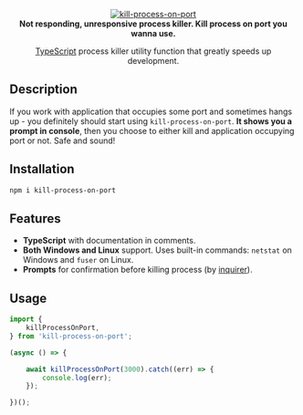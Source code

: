 <p align="center">
    <a href="https://github.com/radarsu/kill-process-on-port/" target="blank"><img src="https://raw.githubusercontent.com/radarsu/kill-process-on-port/master/assets/logo.png" alt="kill-process-on-port" /></a><br/>
    <strong>Not responding, unresponsive process killer. Kill process on port you wanna use.</strong>
</p>

<p align="center">
<a href="https://github.com/Microsoft/TypeScript" target="blank">TypeScript</a> process killer utility function that greatly speeds up development.<br/>
</p>

## Description

If you work with application that occupies some port and sometimes hangs up - you definitely should start using `kill-process-on-port`. <strong>It shows you a prompt in console</strong>, then you choose to either kill and application occupying port or not. Safe and sound!

## Installation

```sh
npm i kill-process-on-port
```

## Features

- <strong>TypeScript</strong> with documentation in comments.
- <strong>Both Windows and Linux</strong> support. Uses built-in commands: `netstat` on Windows and `fuser` on Linux.
- <strong>Prompts</strong> for confirmation before killing process (by <a href="https://github.com/SBoudrias/Inquirer.js/" target="_blank" alt="inquirer">inquirer</a>).

## Usage
```ts
import {
    killProcessOnPort,
} from 'kill-process-on-port';

(async () => {

    await killProcessOnPort(3000).catch((err) => {
        console.log(err);
    });

})();
```
